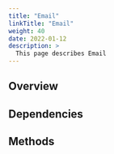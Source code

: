 ```yaml
---
title: "Email"
linkTitle: "Email"
weight: 40
date: 2022-01-12
description: >
  This page describes Email
---
```



## Overview


## Dependencies


## Methods


